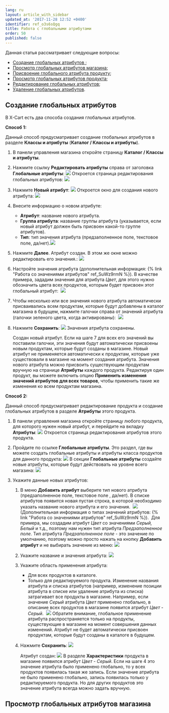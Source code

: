 ```yaml
---
lang: ru
layout: article_with_sidebar
updated_at: '2017-11-28 12:52 +0400'
identifier: ref_o3s6sQgq
title: Работа с глобальными атрибутами
order: 50
published: false
---
```

Данная статья рассматривает следующие вопросы:

*   [Создание глобальных атрибутов ](#adding-global-attributes);
*   [Просмотр глобальных атрибутов магазина](#viewing-your-stores-list-of-global-attributes);
*   [Присвоение глобального атрибута продукту](#assigning-global-attributes-to-products);
*   [Просмотр глобальных атрибутов продукта](#viewing-a-products-global-attributes);
*   [Редактирование глобальных атрибутов](#editing-global-attributes);
*   [Удаление глобальных атрибутов](#deleting-global-attributes).

## Создание глобальных атрибутов 

В X-Cart есть два способа создания глобальных атрибутов.

**Способ 1:**

Данный способ предусматривает создание глобальных атрибутов в разделе **Классы и атрибуты** (**Каталог / Классы и атрибуты**).


1.  В панели управления магазина откройте страницу **Каталог / Классы и атрибуты**.
2.  Нажмите ссылку **Редактировать атрибуты** справа от заголовка **Глобальные атрибуты**:
    ![]({{site.baseurl}}/attachments/7504857/8719294.png)
    Откроется страница редактирования глобальных атрибутов:
    ![]({{site.baseurl}}/attachments/7504857/8719295.png)
3.  Нажмите **Новый атрибут**:
    ![]({{site.baseurl}}/attachments/7504857/8719296.png)
    Откроется окно для создания нового атрибута:
    ![]({{site.baseurl}}/attachments/7504857/8719297.png)
4.  Внесите информацию о новом атрибуте:

    *   **Атрибут**: название нового атрибута.
    *   **Группа атрибута**: название группы атрибута (указывается, если новый атрибут должен быть присвоен какой-то группе атрибутов).
    *   **Тип**: тип значения атрибута (предзаполненное поле, текстовое поле, да/нет).![]({{site.baseurl}}/attachments/7504857/8719298.png)
5.  Нажмите **Далее**. Атрибут создан. В этом же окне можно редактировать его значения.:
    ![]({{site.baseurl}}/attachments/7504857/8719299.png)
6.  Настройте значения атрибута (дополнительная информация: {% link "Работа со значениями атрибутов" ref_SuWz9rmN %}). В качестве примера, зададим значения для атрибута _Цвет_, для этого нужно обозначить цвета всех продуктов, которым будет присвоен этот глобальный атрибут: 
    ![]({{site.baseurl}}/attachments/7504857/8719300.png)
7.  Чтобы несколько или все значения нового атрибута автоматически присваивались всем продуктам, которые будут добавлены в каталог магазина в будущем, нажмите галочки справа от значений атрибута (галочки зеленого цвета, когда активированы): 
    ![]({{site.baseurl}}/attachments/7504857/8719301.png)
8.  Нажмите **Сохранить**:
    ![]({{site.baseurl}}/attachments/7504857/8719302.png)
    Значения атрибута сохранены. 

    Создан новый атрибут. Если на шаге 7 для всех его значений вы поставили галочки, эти значения будут автоматически присвоены новым продуктам, которые будут созданы в магазине. Новый атрибут не применяется автоматически к продуктам, которые уже существовали в магазине на момент создания атрибута. Значения нового атрибута можно присвоить существующим продуктам вручную на странице **Атрибуты** каждого продукта. Редактируя один продукт, вы можете включить опцию **Применить изменения значений атрибутов для всех товаров**, чтобы применить такие же изменения ко всем продуктам магазина.

**Способ 2:**

Данный способ предусматривает редактирование продукта и создание глобальных атрибутов в разделе **Атрибуты** этого продукта. 


1.  В панели управления магазина откройте страницу любого продукта, для которого нужен новый атрибут, и перейдите на вкладку **Атрибуты**:
    ![]({{site.baseurl}}/attachments/7504857/8719303.png)
    Откроется страница редактирования атрибутов этого продукта. 
2.  Пройдите по ссылке **Глобальные атрибуты**. Это раздел, где вы можете создать глобальные атрибуты и атрибуты класса продуктов для данного продукта:
    ![]({{site.baseurl}}/attachments/7504857/8719304.png)
    В секции **Глобальные атрибуты** создайте новые атрибуты, которые будут действовать на уровне всего магазина:
    ![]({{site.baseurl}}/attachments/7504857/8719305.png)

3.  Укажите данные новых атрибутов:
    1.  В меню **Добавить атрибут** выберите тип нового атрибута (предзаполненное поле, текстовое поле , да/нет). В списке атрибутов появится новая пустая строка, в которой необходимо указать название нового атрибута и его значения. 
        ![]({{site.baseurl}}/attachments/7504857/8719306.png)
        (Дополнительная информация о типах значений атрибутов: {% link "Работа со значениями атрибутов" ref_SuWz9rmN %}). 
        Для примера, мы создадим атрибут _Цвет_ со значениями _Серый, Белый_ и т.д., поэтому нам нужен тип атрибута _Предзаполненное поле_. Тип атрибута _Предзаполненное поле_ - это значение по умолчанию, поэтому можно просто нажать на кнопку **Добавить атрибут** и не выбирать значение из меню:
        ![]({{site.baseurl}}/attachments/7504857/8719307.png)

    2.  Укажите название и значения атрибута:
        ![]({{site.baseurl}}/attachments/7504857/8719308.png)

    3.  Укажите область применения атрибута:

        *   Для всех продуктов в каталоге.
        *   Только для редактируемого продукта. Изменение названия атрибута и списка атрибутов (например, изменение позиции атрибута в списке или удаление атрибута из списка) затрагивает все продукты в магазине. Например, если значение _Серый_ атрибута _Цвет_ применено глобально, в описание всех продуктов в магазине появится атрибут _Цвет - Серый_. 
        ![]({{site.baseurl}}/attachments/7504857/8719309.png)
        Обратите внимание, глобальное применение атрибута распространяется только на продукты, существующие в магазине на момент совершения данных изменений. Атрибут не будет автоматически присвоен продуктам, которые будут созданы в каталоге в будущем.
    4.  Нажмите **Сохранить**:
        ![]({{site.baseurl}}/attachments/7504857/8719310.png)

        Атрибут создан:
        ![]({{site.baseurl}}/attachments/7504857/8719311.png)
        В разделе **Характеристики** продукта в магазине появился атрибут _Цвет - Серый_. Если на шаге 4 это значение атрибута было применено глобально, то у всех продуктов появилась такая же запись. Если значение атрибута не было применено глобально, запись появилась только у редактируемого продукта. Но для других продуктов это значение атрибута всегда можно задать вручную.

## Просмотр глобальных атрибутов магазина
